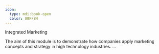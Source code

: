 ```yaml
---
icon:
  type: mdi:book-open
  color: 00FF84
---
```

Integrated Marketing

The aim of this module is to demonstrate how companies apply marketing concepts and strategy in high technology industries. ... 
